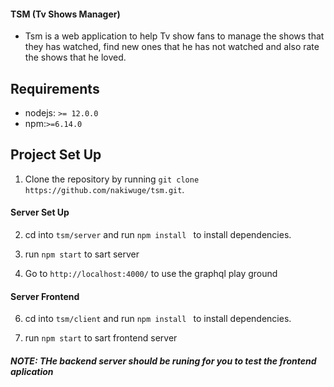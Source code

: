#### TSM (Tv Shows Manager)

- Tsm is a web application to help Tv show fans  to manage the shows that they has watched, find new ones that he has not watched and also rate the shows that he loved.


## Requirements
 - nodejs: `>= 12.0.0`
 - npm:`>=6.14.0`


## Project Set Up
1. Clone the repository by running `git clone https://github.com/nakiwuge/tsm.git`.

#### Server Set Up
2. cd into  `tsm/server`  and run `npm install ` to install dependencies.

3. run `npm start` to sart server

4. Go to `http://localhost:4000/` to use the graphql play ground


#### Server Frontend

6. cd into  `tsm/client`  and run `npm install ` to install dependencies.

7. run `npm start` to sart frontend server

##### NOTE: THe backend server should be runing for you to test the frontend aplication

